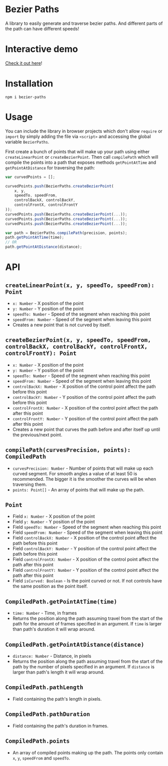 # Bezier Paths

A library to easily generate and traverse bezier paths. And different parts of the path can have different speeds!

# Interactive demo

[Check it out here](https://evidentlycube.github.io/bezier-paths/)!

# Installation

`npm i bezier-paths`

# Usage

You can include the library in browser projects which don't allow `require` or `import` by simply adding the file
via `<script>` and accessing the global variable `BezierPaths`.

First create a bunch of points that will make up your path using either `createLinearPoint` or `createBezierPoint`. 
Then call `compilePath` which will compile the points into a path that exposes methods `getPointAtTime` and
`getPointAtDistance` for traversing the path:

```js
var curvedPoints = [];

curvedPoints.push(BezierPaths.createBezierPoint(
	x, y,
	speedTo, speedFrom,
	controlBackX, controlBackY,
	controlFrontX, controlFrontY
));
curvedPoints.push(BezierPaths.createBezierPoint(...));
curvedPoints.push(BezierPaths.createBezierPoint(...));
curvedPoints.push(BezierPaths.createBezierPoint(...));

var path = BezierPaths.compilePath(precision, points);
path.getPointAtTime(time);
// OR
path.getPointAtDistance(distance);
```

# API

## `createLinearPoint(x, y, speedTo, speedFrom): Point`
 * `x: Number` - X position of the point
 * `y: Number` - Y position of the point
 * `speedTo: Number` - Speed of the segment when reaching this point
 * `speedFrom: Number` - Speed of the segment when leaving this point
 * Creates a new point that is not curved by itself.

## `createBezierPoint(x, y, speedTo, speedFrom, controlBackX, controlBackY, controlFrontX, controlFrontY): Point`
 * `x: Number` - X position of the point
 * `y: Number` - Y position of the point
 * `speedTo: Number` - Speed of the segment when reaching this point
 * `speedFrom: Number` - Speed of the segment when leaving this point
 * `controlBackX: Number` - X position of the control point affect the path before this point
 * `controlBackY: Number` - Y position of the control point affect the path before this point
 * `controlFrontX: Number` - X position of the control point affect the path after this point
 * `controlFrontY: Number` - Y position of the control point affect the path after this point
 * Creates a new point that curves the path before and after itself up until the previous/next point.

## `compilePath(curvesPrecision, points): CompiledPath`
 * `curvesPrecision: Number` - Number of points that will make up each curved segment. For smooth angles a value of at least 50 is recommended. The bigger it is the smoother the curves will be when traversing them.
 * `points: Point[]` - An array of points that will make up the path.

## `Point`
 * Field `x: Number` - X position of the point
 * Field `y: Number` - Y position of the point
 * Field `speedTo: Number` - Speed of the segment when reaching this point
 * Field `speedFrom: Number` - Speed of the segment when leaving this point
 * Field `controlBackX: Number` - X position of the control point affect the path before this point
 * Field `controlBackY: Number` - Y position of the control point affect the path before this point
 * Field `controlFrontX: Number` - X position of the control point affect the path after this point
 * Field `controlFrontY: Number` - Y position of the control point affect the path after this point
 * Field `isCurved: Boolean` - Is the point curved or not. If not controls have the same position as the point itself.
	

## `CompiledPath.getPointAtTime(time)`
 * `time: Number` - Time, in frames
 * Returns the position along the path assuming travel from the start of the path for the amount of frames specified in an argument. If `time` is larger than path's duration it will wrap around.
 
## `CompiledPath.getPointAtDistance(distance)`
 * `distance: Number` - Distance, in pixels
 * Returns the position along the path assuming travel from the start of the path by the number of pixels specified in an argument. If `distance` is larger than path's length it will wrap around.
## `CompiledPath.pathLength`
 * Field containing the path's length in pixels.
 
## `CompiledPath.pathDuration`
 * Field containing the path's duration in frames.
 
## `CompiledPath.points`
 * An array of compiled points making up the path. The points only contain `x`, `y`, `speedFrom` and `speedTo`.
